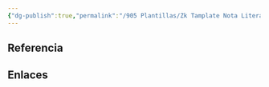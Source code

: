```yaml
---
{"dg-publish":true,"permalink":"/905 Plantillas/Zk Tamplate Nota Literatura Biblioteca/","tags":["definir"]}
---
```


## Referencia


## Enlaces



